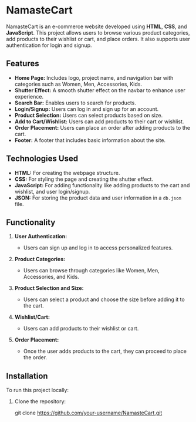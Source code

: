 
# NamasteCart

NamasteCart is an e-commerce website developed using **HTML**, **CSS**, and **JavaScript**. This project allows users to browse various product categories, add products to their wishlist or cart, and place orders. It also supports user authentication for login and signup.

## Features

- **Home Page:** Includes logo, project name, and navigation bar with categories such as Women, Men, Accessories, Kids.
- **Shutter Effect:** A smooth shutter effect on the navbar to enhance user experience.
- **Search Bar:** Enables users to search for products.
- **Login/Signup:** Users can log in and sign up for an account.
- **Product Selection:** Users can select products based on size.
- **Add to Cart/Wishlist:** Users can add products to their cart or wishlist.
- **Order Placement:** Users can place an order after adding products to the cart.
- **Footer:** A footer that includes basic information about the site.

## Technologies Used

- **HTML:** For creating the webpage structure.
- **CSS:** For styling the page and creating the shutter effect.
- **JavaScript:** For adding functionality like adding products to the cart and wishlist, and user login/signup.
- **JSON:** For storing the product data and user information in a `db.json` file.

## Functionality

1. **User Authentication:**
   - Users can sign up and log in to access personalized features.
   
2. **Product Categories:**
   - Users can browse through categories like Women, Men, Accessories, and Kids.
   
3. **Product Selection and Size:**
   - Users can select a product and choose the size before adding it to the cart.
   
4. **Wishlist/Cart:**
   - Users can add products to their wishlist or cart.
   
5. **Order Placement:**
   - Once the user adds products to the cart, they can proceed to place the order.

## Installation

To run this project locally:

1. Clone the repository:
   
   git clone https://github.com/your-username/NamasteCart.git
